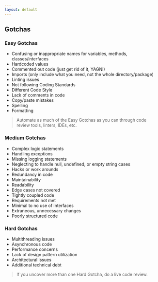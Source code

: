 ```yaml
---
layout: default
---
```


## Gotchas

### Easy Gotchas
- Confusing or inappropriate names for variables, methods, classes/interfaces
- Hardcoded values
- Commented out code (just get rid of it, YAGNI)
- Imports (only include what you need, not the whole directory/package)
- Linting issues
- Not following Coding Standards
- Different Code Style
- Lack of comments in code
- Copy/paste mistakes
- Spelling
- Formatting

> Automate as much of the Easy Gotchas as you can through code review tools, linters, IDEs, etc.

### Medium Gotchas
- Complex logic statements
- Handling exceptions
- Missing logging statements
- Neglecting to handle null, undefined, or empty string cases
- Hacks or work arounds
- Redundancy in code
- Maintainability
- Readability
- Edge cases not covered
- Tightly coupled code
- Requirements not met
- Minimal to no use of interfaces
- Extraneous, unnecessary changes
- Poorly structured code

### Hard Gotchas
- Multithreading issues
- Asynchronous code
- Performance concerns
- Lack of design pattern utilization
- Architectural issues
- Additional technical debt

> If you uncover more than one Hard Gotcha, do a live code review.
